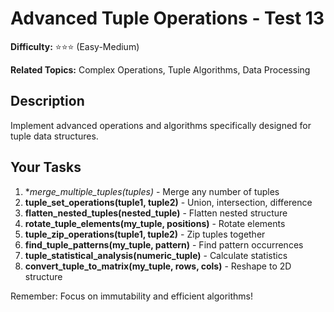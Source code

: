 # Advanced Tuple Operations - Test 13

**Difficulty:** ⭐⭐⭐ (Easy-Medium)

**Related Topics:** Complex Operations, Tuple Algorithms, Data Processing

## Description

Implement advanced operations and algorithms specifically designed for tuple data structures.

## Your Tasks

1. **merge_multiple_tuples(*tuples)** - Merge any number of tuples
2. **tuple_set_operations(tuple1, tuple2)** - Union, intersection, difference
3. **flatten_nested_tuples(nested_tuple)** - Flatten nested structure
4. **rotate_tuple_elements(my_tuple, positions)** - Rotate elements
5. **tuple_zip_operations(tuple1, tuple2)** - Zip tuples together
6. **find_tuple_patterns(my_tuple, pattern)** - Find pattern occurrences
7. **tuple_statistical_analysis(numeric_tuple)** - Calculate statistics
8. **convert_tuple_to_matrix(my_tuple, rows, cols)** - Reshape to 2D structure

Remember: Focus on immutability and efficient algorithms!
